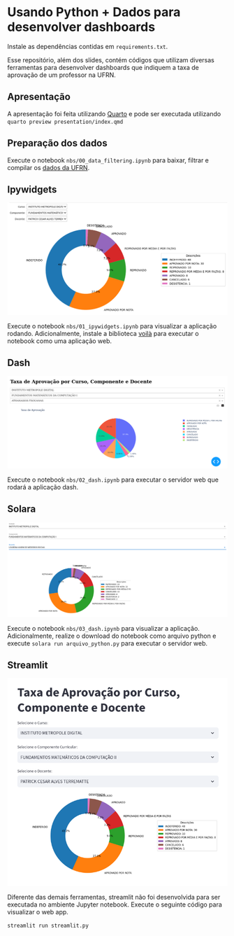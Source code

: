 # Usando Python + Dados para desenvolver dashboards

Instale as dependências contidas em `requirements.txt`.

Esse repositório, além dos slides, contém códigos que utilizam 
diversas ferramentas para desenvolver dashboards que indiquem 
a taxa de aprovação de um professor na UFRN.

## Apresentação

A apresentação foi feita utilizando [Quarto](https://quarto.org/) e pode ser executada utilizando `quarto preview presentation/index.qmd`

## Preparação dos dados

Execute o notebook `nbs/00_data_filtering.ipynb` para baixar, filtrar e 
compilar os [dados da UFRN](https://dados.ufrn.br/).

## Ipywidgets

![](images/ipywidgets.png)

Execute o notebook `nbs/01_ipywidgets.ipynb` para visualizar a aplicação 
rodando. Adicionalmente, instale a biblioteca [voilà](https://github.com/voila-dashboards/voila) 
para executar o notebook como uma aplicação web.

## Dash

![](images/dash.png)

Execute o notebook `nbs/02_dash.ipynb` para executar o servidor web que 
rodará a aplicação dash.

## Solara

![](images/solara.png)

Execute o notebook `nbs/03_dash.ipynb` para visualizar a aplicação. 
Adicionalmente, realize o download do notebook como arquivo python e 
execute `solara run arquivo_python.py` para executar o servidor web.

## Streamlit

![](images/streamlit.png)

Diferente das demais ferramentas, streamlit não foi desenvolvida 
para ser executada no ambiente Jupyter notebook. Execute o seguinte 
código para visualizar o web app.

```
streamlit run streamlit.py
```
